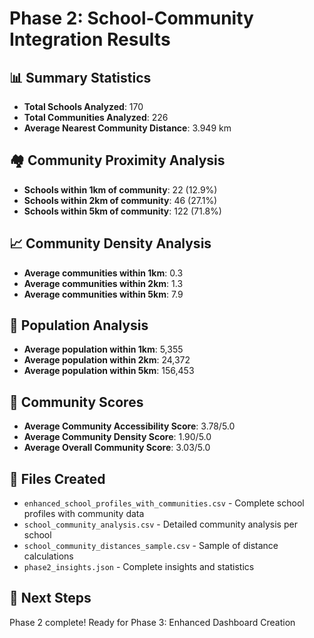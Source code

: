 
# Phase 2: School-Community Integration Results

## 📊 Summary Statistics
- **Total Schools Analyzed**: 170
- **Total Communities Analyzed**: 226
- **Average Nearest Community Distance**: 3.949 km

## 🏘️ Community Proximity Analysis
- **Schools within 1km of community**: 22 (12.9%)
- **Schools within 2km of community**: 46 (27.1%)
- **Schools within 5km of community**: 122 (71.8%)

## 📈 Community Density Analysis
- **Average communities within 1km**: 0.3
- **Average communities within 2km**: 1.3
- **Average communities within 5km**: 7.9

## 👥 Population Analysis
- **Average population within 1km**: 5,355
- **Average population within 2km**: 24,372
- **Average population within 5km**: 156,453

## 🎯 Community Scores
- **Average Community Accessibility Score**: 3.78/5.0
- **Average Community Density Score**: 1.90/5.0
- **Average Overall Community Score**: 3.03/5.0

## 📁 Files Created
- `enhanced_school_profiles_with_communities.csv` - Complete school profiles with community data
- `school_community_analysis.csv` - Detailed community analysis per school
- `school_community_distances_sample.csv` - Sample of distance calculations
- `phase2_insights.json` - Complete insights and statistics

## 🚀 Next Steps
Phase 2 complete! Ready for Phase 3: Enhanced Dashboard Creation
